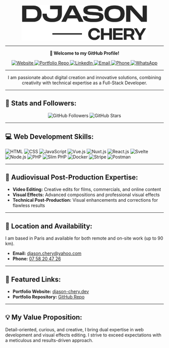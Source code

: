 <p align="center">
  <img src="https://raw.githubusercontent.com/Djason16/djason-cv/master/app/public/images/main_logo_dark.png" alt="Djason Chery Logo" width="400" />
</p>

---

<p align="center">
  <strong>👋 Welcome to my GitHub Profile!</strong>
</p>

<p align="center">
  <a href="https://djason-chery.dev/" target="_blank">
    <img src="https://img.shields.io/badge/Website-%236c63ff?style=for-the-badge&logo=medium&logoColor=white" alt="Website" />
  </a>
  <a href="https://github.com/Djason16/djason-cv" target="_blank">
    <img src="https://img.shields.io/badge/Portfolio%20Repo-%23f0f5f9?style=for-the-badge&logo=github&logoColor=black" alt="Portfolio Repo" />
  </a>
  <a href="https://www.linkedin.com/in/djason-chery-3b87702b4/" target="_blank">
    <img src="https://img.shields.io/badge/LinkedIn-%230077b5?style=for-the-badge&logo=linkedin&logoColor=white" alt="LinkedIn" />
  </a>
  <a href="mailto:djason.chery@yahoo.com">
    <img src="https://img.shields.io/badge/Email-%23D14836?style=for-the-badge&logo=gmail&logoColor=white" alt="Email" />
  </a>
  <a href="tel:+33758204726">
    <img src="https://img.shields.io/badge/Call%20Me-%2352616b?style=for-the-badge&logo=phone&logoColor=white" alt="Phone" />
  </a>
  <a href="https://wa.me/33758204726" target="_blank">
    <img src="https://img.shields.io/badge/WhatsApp-%2325D366?style=for-the-badge&logo=whatsapp&logoColor=white" alt="WhatsApp" />
  </a>
</p>

---

<p align="center">
  I am passionate about digital creation and innovative solutions, combining creativity with technical expertise as a Full-Stack Developer.
</p>

---

## 🌟 Stats and Followers:

<p align="center">
  <img src="https://img.shields.io/github/followers/Djason16?style=social" alt="GitHub Followers" />
  <img src="https://img.shields.io/github/stars/Djason16?style=social" alt="GitHub Stars" />
</p>

---

## 💻 Web Development Skills:

<p>
  <img src="https://img.shields.io/badge/HTML-%23E34F26?style=for-the-badge&logo=html5&logoColor=white" alt="HTML" />
  <img src="https://img.shields.io/badge/CSS-%231572B6?style=for-the-badge&logo=css3&logoColor=white" alt="CSS" />
  <img src="https://img.shields.io/badge/JavaScript-%23F7DF1E?style=for-the-badge&logo=javascript&logoColor=black" alt="JavaScript" />
  <img src="https://img.shields.io/badge/Vue.js-%234FC08D?style=for-the-badge&logo=vue.js&logoColor=white" alt="Vue.js" />
  <img src="https://img.shields.io/badge/Nuxt.js-%2300C58E?style=for-the-badge&logo=nuxt.js&logoColor=white" alt="Nuxt.js" />
  <img src="https://img.shields.io/badge/React-%2361DAFB?style=for-the-badge&logo=react&logoColor=black" alt="React.js" />
  <img src="https://img.shields.io/badge/Svelte-%23FF3E00?style=for-the-badge&logo=svelte&logoColor=white" alt="Svelte" />
  <img src="https://img.shields.io/badge/Node.js-%23339933?style=for-the-badge&logo=node.js&logoColor=white" alt="Node.js" />
  <img src="https://img.shields.io/badge/PHP-%23777BB4?style=for-the-badge&logo=php&logoColor=white" alt="PHP" />
  <img src="https://img.shields.io/badge/Slim%20PHP-%230070B6?style=for-the-badge&logo=php&logoColor=white" alt="Slim PHP" />
  <img src="https://img.shields.io/badge/Docker-%232496ED?style=for-the-badge&logo=docker&logoColor=white" alt="Docker" />
  <img src="https://img.shields.io/badge/Stripe-%236C63FF?style=for-the-badge&logo=stripe&logoColor=white" alt="Stripe" />
  <img src="https://img.shields.io/badge/Postman-%23FF6C37?style=for-the-badge&logo=postman&logoColor=white" alt="Postman" />
</p>

---

## 🎥 Audiovisual Post-Production Expertise:

- **Video Editing:** Creative edits for films, commercials, and online content  
- **Visual Effects:** Advanced compositions and professional visual effects  
- **Technical Post-Production:** Visual enhancements and corrections for flawless results  

---

## 📍 Location and Availability:

I am based in Paris and available for both remote and on-site work (up to 90 km).

- **Email:** [djason.chery@yahoo.com](mailto:djason.chery@yahoo.com)  
- **Phone:** [07 58 20 47 26](tel:+33758204726)  

---

## 📂 Featured Links:

- **Portfolio Website:** [djason-chery.dev](https://djason-chery.dev/)  
- **Portfolio Repository:** [GitHub Repo](https://github.com/Djason16/djason-cv)  

---

## 💡 My Value Proposition:

Detail-oriented, curious, and creative, I bring dual expertise in web development and visual effects editing. I strive to exceed expectations with a meticulous and results-driven approach.
